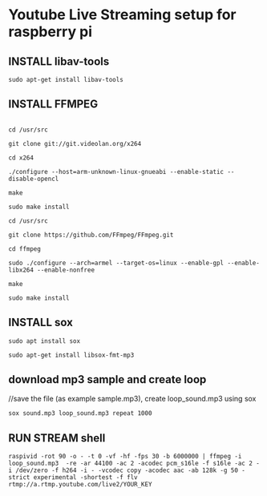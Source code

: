 # Youtube Live Streaming setup for raspberry pi


## INSTALL libav-tools

```shell
sudo apt-get install libav-tools
```

## INSTALL FFMPEG

```shell

cd /usr/src

git clone git://git.videolan.org/x264

cd x264

./configure --host=arm-unknown-linux-gnueabi --enable-static --disable-opencl

make

sudo make install

cd /usr/src

git clone https://github.com/FFmpeg/FFmpeg.git

cd ffmpeg

sudo ./configure --arch=armel --target-os=linux --enable-gpl --enable-libx264 --enable-nonfree

make

sudo make install

```

## INSTALL sox

```shell
sudo apt install sox

sudo apt-get install libsox-fmt-mp3
```

## download mp3 sample and create loop
 //save the file (as example sample.mp3), create loop_sound.mp3 using sox

```shell
sox sound.mp3 loop_sound.mp3 repeat 1000
```

## RUN STREAM shell

```shell
raspivid -rot 90 -o - -t 0 -vf -hf -fps 30 -b 6000000 | ffmpeg -i loop_sound.mp3  -re -ar 44100 -ac 2 -acodec pcm_s16le -f s16le -ac 2 -i /dev/zero -f h264 -i - -vcodec copy -acodec aac -ab 128k -g 50 -strict experimental -shortest -f flv rtmp://a.rtmp.youtube.com/live2/YOUR_KEY
```

